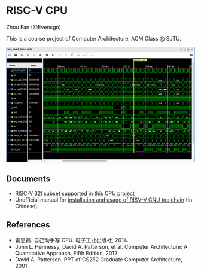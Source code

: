 # RISC-V CPU

Zhou Fan (@Evensgn)

This is a course project of Computer Architecture, ACM Class @ SJTU.

![test-bench-wave](doc/test-bench-wave.png)

## Documents

* RISC-V 32I [subset supported in this CPU project](doc/inst-supported.md)
* Unofficial manual for [installation and usage of RISV-V GNU toolchain](doc/riscv-toolchain-installation-usage.md) (In Chinese)

## References

* 雷思磊. 自己动手写 CPU. 电子工业出版社, 2014.
* John L. Hennessy, David A. Patterson, et al. Computer Architecture: A Quantitative
Approach, Fifth Edition, 2012.
* David A. Patterson. PPT of CS252 Graduate Computer Architecture, 2001.